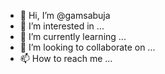 - 👋 Hi, I’m @gamsabuja
- 👀 I’m interested in ...
- 🌱 I’m currently learning ...
- 💞️ I’m looking to collaborate on ...
- 📫 How to reach me ...

<!---
gamsabuja/gamsabuja is a ✨ special ✨ repository because its `README.md` (this file) appears on your GitHub profile.
You can click the Preview link to take a look at your changes.
--->
